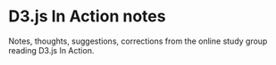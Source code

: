 #  D3.js In Action notes

Notes, thoughts, suggestions, corrections from the online study group reading  D3.js In Action.
